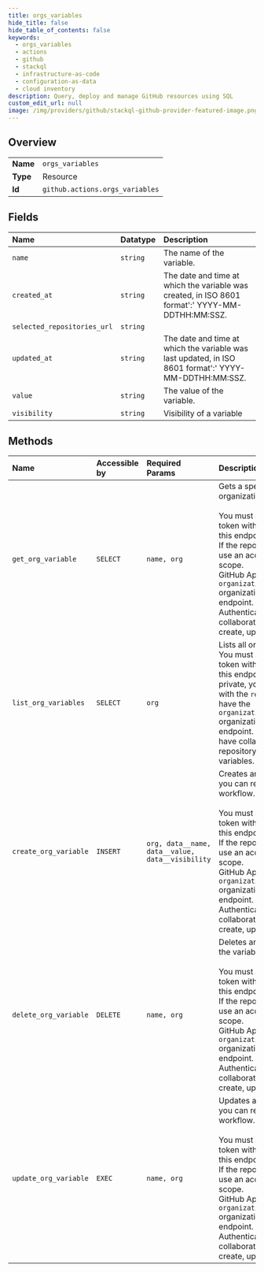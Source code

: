 ```yaml
---
title: orgs_variables
hide_title: false
hide_table_of_contents: false
keywords:
  - orgs_variables
  - actions
  - github    
  - stackql
  - infrastructure-as-code
  - configuration-as-data
  - cloud inventory
description: Query, deploy and manage GitHub resources using SQL
custom_edit_url: null
image: /img/providers/github/stackql-github-provider-featured-image.png
---
```

  
    

## Overview
<table><tbody>
<tr><td><b>Name</b></td><td><code>orgs_variables</code></td></tr>
<tr><td><b>Type</b></td><td>Resource</td></tr>
<tr><td><b>Id</b></td><td><code>github.actions.orgs_variables</code></td></tr>
</tbody></table>

## Fields
| Name | Datatype | Description |
|:-----|:---------|:------------|
| `name` | `string` | The name of the variable. |
| `created_at` | `string` | The date and time at which the variable was created, in ISO 8601 format':' YYYY-MM-DDTHH:MM:SSZ. |
| `selected_repositories_url` | `string` |  |
| `updated_at` | `string` | The date and time at which the variable was last updated, in ISO 8601 format':' YYYY-MM-DDTHH:MM:SSZ. |
| `value` | `string` | The value of the variable. |
| `visibility` | `string` | Visibility of a variable |
## Methods
| Name | Accessible by | Required Params | Description |
|:-----|:--------------|:----------------|:------------|
| `get_org_variable` | `SELECT` | `name, org` | Gets a specific variable in an organization.<br /><br />You must authenticate using an access token with the `admin:org` scope to use this endpoint.<br />If the repository is private, you must use an access token with the `repo` scope.<br />GitHub Apps must have the `organization_actions_variables:read` organization permission to use this endpoint.<br />Authenticated users must have collaborator access to a repository to create, update, or read variables. |
| `list_org_variables` | `SELECT` | `org` | Lists all organization variables.<br />You must authenticate using an access token with the `admin:org` scope to use this endpoint. If the repository is private, you must use an access token with the `repo` scope. GitHub Apps must have the `organization_actions_variables:read` organization permission to use this endpoint. Authenticated users must have collaborator access to a repository to create, update, or read variables. |
| `create_org_variable` | `INSERT` | `org, data__name, data__value, data__visibility` | Creates an organization variable that you can reference in a GitHub Actions workflow.<br /><br />You must authenticate using an access token with the `admin:org` scope to use this endpoint.<br />If the repository is private, you must use an access token with the `repo` scope.<br />GitHub Apps must have the `organization_actions_variables:write` organization permission to use this endpoint.<br />Authenticated users must have collaborator access to a repository to create, update, or read variables. |
| `delete_org_variable` | `DELETE` | `name, org` | Deletes an organization variable using the variable name.<br /><br />You must authenticate using an access token with the `admin:org` scope to use this endpoint.<br />If the repository is private, you must use an access token with the `repo` scope.<br />GitHub Apps must have the `organization_actions_variables:write` organization permission to use this endpoint.<br />Authenticated users must have collaborator access to a repository to create, update, or read variables. |
| `update_org_variable` | `EXEC` | `name, org` | Updates an organization variable that you can reference in a GitHub Actions workflow.<br /><br />You must authenticate using an access token with the `admin:org` scope to use this endpoint.<br />If the repository is private, you must use an access token with the `repo` scope.<br />GitHub Apps must have the `organization_actions_variables:write` organization permission to use this endpoint.<br />Authenticated users must have collaborator access to a repository to create, update, or read variables. |
